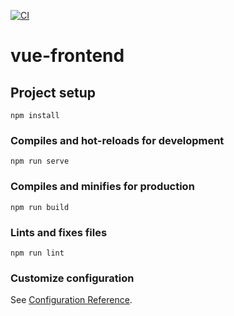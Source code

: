 [![CI](https://github.com/BuddeMax/vue-frontend/actions/workflows/node.js.yml/badge.svg)](https://github.com/BuddeMax/vue-frontend/actions/workflows/node.js.yml)

# vue-frontend

## Project setup
```
npm install
```

### Compiles and hot-reloads for development
```
npm run serve
```

### Compiles and minifies for production
```
npm run build
```

### Lints and fixes files
```
npm run lint
```

### Customize configuration
See [Configuration Reference](https://cli.vuejs.org/config/).
